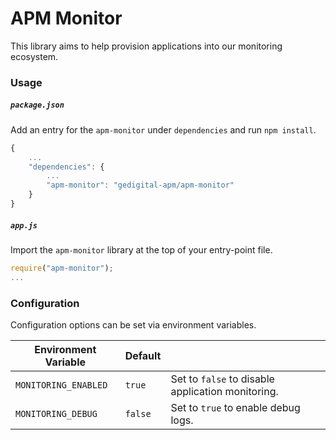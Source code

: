# APM Monitor

This library aims to help provision applications into our monitoring ecosystem.

### Usage

##### `package.json`

Add an entry for the `apm-monitor` under `dependencies` and run `npm install`.

```javascript
{
    ...
    "dependencies": {
        ...
        "apm-monitor": "gedigital-apm/apm-monitor"
    }
}
```

##### `app.js`

Import the `apm-monitor` library at the top of your entry-point file.

```javascript
require("apm-monitor");
...
```

### Configuration

Configuration options can be set via environment variables.

| Environment Variable | Default |     |
| ---                  | ---     | --- |
| `MONITORING_ENABLED` | `true`  | Set to `false` to disable application monitoring. |
| `MONITORING_DEBUG`   | `false` | Set to `true` to enable debug logs. |
